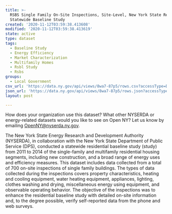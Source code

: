 ```yaml
---
title: >-
  RSBS Single Family On-Site Inspections, Site-Level, New York State Residential
  Statewide Baseline Study
created: '2020-11-12T03:59:38.413608'
modified: '2020-11-12T03:59:38.413619'
state: active
type: dataset
tags:
  - Baseline Study
  - Energy Efficiency
  - Market Characterization
  - Multifamily Homes
  - Rsbl Study
  - Rsbs
groups:
  - Local Government
csv_url: 'https://data.ny.gov/api/views/8wa7-87p5/rows.csv?accessType=DOWNLOAD'
json_url: 'https://data.ny.gov/api/views/8wa7-87p5/rows.json?accessType=DOWNLOAD'
layout: post

---
```

How does your organization use this dataset? What other NYSERDA or energy-related datasets would you like to see on Open NY? Let us know by emailing OpenNY@nyserda.ny.gov.

The New York State Energy Research and Development Authority (NYSERDA), in collaboration with the New York State Department of Public Service (DPS), conducted a statewide residential baseline study (study) from 2011 to 2014 of the single-family and multifamily residential housing segments, including new construction, and a broad range of energy uses and efficiency measures.  This dataset includes data collected from a total of 700 on-site inspections of single family buildings. The types of data collected during the inspections covers property characteristics, heating and cooling equipment, water heating equipment, appliances, lighting, clothes washing and drying, miscellaneous energy using equipment, and observable operating behavior.  The objective of the inspections was to enhance the residential baseline study with detailed on-site information and, to the degree possible, verify self-reported data from the phone and web surveys.
